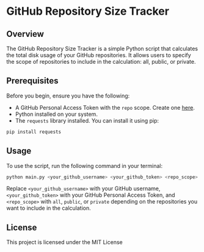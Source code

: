 # GitHub Repository Size Tracker

## Overview
The GitHub Repository Size Tracker is a simple Python script that calculates the total disk usage of your GitHub repositories. It allows users to specify the scope of repositories to include in the calculation: all, public, or private.

## Prerequisites
Before you begin, ensure you have the following:
- A GitHub Personal Access Token with the `repo` scope. Create one [here](https://github.com/settings/tokens).
- Python installed on your system.
- The `requests` library installed. You can install it using pip:

```bash
pip install requests
```

## Usage
To use the script, run the following command in your terminal:

```bash
python main.py <your_github_username> <your_github_token> <repo_scope>
```

Replace `<your_github_username>` with your GitHub username, `<your_github_token>` with your GitHub Personal Access Token, and `<repo_scope>` with `all`, `public`, or `private` depending on the repositories you want to include in the calculation.

## License
This project is licensed under the MIT License
